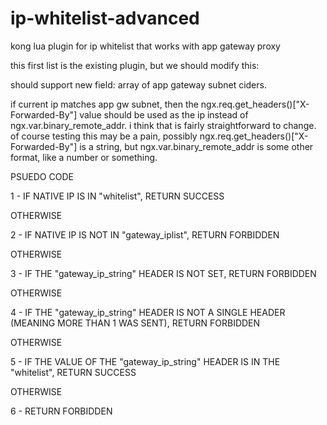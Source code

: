 # ip-whitelist-advanced
kong lua plugin for ip whitelist that works with app gateway proxy

this first list is the existing plugin, but we should modify this:

should support new field:  array of app gateway subnet ciders.

if current ip matches app gw subnet, then the ngx.req.get_headers()["X-Forwarded-By"] value should be used as the ip instead of ngx.var.binary_remote_addr.  i think that is fairly straightforward to change.  of course testing this may be a pain, possibly ngx.req.get_headers()["X-Forwarded-By"] is a string, but ngx.var.binary_remote_addr is some other format, like a number or something.


PSUEDO CODE

1 - IF NATIVE IP IS IN "whitelist", RETURN SUCCESS

OTHERWISE

2 - IF NATIVE IP IS NOT IN "gateway_iplist", RETURN FORBIDDEN

OTHERWISE

3 - IF THE "gateway_ip_string" HEADER IS NOT SET, RETURN FORBIDDEN

OTHERWISE

4 - IF THE "gateway_ip_string" HEADER IS NOT A SINGLE HEADER (MEANING MORE THAN 1 WAS SENT), RETURN FORBIDDEN

OTHERWISE

5 - IF THE VALUE OF THE "gateway_ip_string" HEADER IS IN THE "whitelist", RETURN SUCCESS

OTHERWISE

6 - RETURN FORBIDDEN
